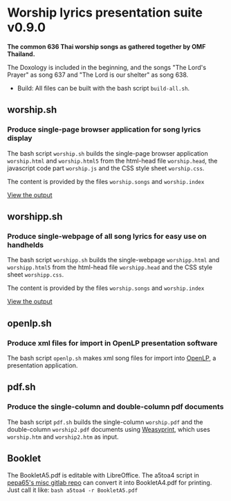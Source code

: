 # Worship lyrics presentation suite v0.9.0

**The common 636 Thai worship songs as gathered together by OMF Thailand.**

The Doxology is included in the beginning, and the songs "The Lord's Prayer" as song 637
and "The Lord is our shelter" as song 638.

* Build: All files can be built with the bash script `build-all.sh`.

## worship.sh

### Produce single-page browser application for song lyrics display

The bash script `worship.sh` builds the single-page browser application `worship.html` and `worship.html5`
from the html-head file `worship.head`, the javascript code part `worship.js` 
and the CSS style sheet `worship.css`.

The content is provided by the files `worship.songs` and `worship.index`

[View the output](https://good4.eu/thws)

## worshipp.sh

### Produce single-webpage of all song lyrics for easy use on handhelds

The bash script `worshipp.sh` builds the single-webpage `worshipp.html` and `worshipp.html5`
from the html-head file `worshipp.head` and the CSS style sheet `worshipp.css`.

The content is provided by the files `worship.songs` and `worship.index`

[View the output](https://good4.eu/thw)

## openlp.sh

### Produce xml files for import in OpenLP presentation software

The bash script `openlp.sh` makes xml song files for import into
[OpenLP](http://openlp.org), a presentation application.

## pdf.sh

### Produce the single-column and double-column pdf documents 

The bash script `pdf.sh` builds the single-column `worship.pdf` and
the double-column `worship2.pdf` documents using [Weasyprint](http://weasyprint.org),
which uses `worship.htm` and `worship2.htm` as input.

## Booklet

The BookletA5.pdf is editable with LibreOffice. The a5toa4 script in
[pepa65's misc gitlab repo](https://gitlab.com/pepa65/misc) can convert it into
BookletA4.pdf for printing. Just call it like: `bash a5toa4 -r BookletA5.pdf`
